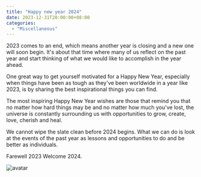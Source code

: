 ```yaml
---
title: "Happy new year 2024"
date: 2023-12-31T20:00:00+08:00
categories:
  - "Miscellaneous"
---
```



2023 comes to an end, which means another year is closing and a new one will soon begin. It's about that time where many of us reflect on the past year and start thinking of what we would like to accomplish in the year ahead.

One great way to get yourself motivated for a Happy New Year, especially when things have been as tough as they've been worldwide in a year like 2023, is by sharing the best inspirational things you can find.

The most inspiring Happy New Year  wishes are those that remind you that no matter how hard things may be and no matter how much you've lost, the universe is constantly surrounding us with opportunities to grow, create, love, cherish and heal.

We cannot wipe the slate clean before 2024 begins. What we can do is look at the events of the past year as lessons and opportunities to do and be better as individuals.

Farewell 2023 Welcome 2024.

![avatar](https://akm-img-a-in.tosshub.com/businesstoday/images/story/202312/659152fc7b3a6-new-year-wishes-313518160-16x9.png)







